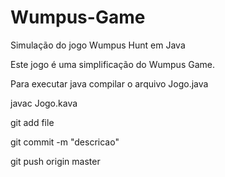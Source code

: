 Wumpus-Game
===========

Simulação do jogo Wumpus Hunt em Java

Este jogo é uma simplificação do Wumpus Game.

Para executar java compilar o arquivo Jogo.java

javac Jogo.kava

git add file

git commit -m "descricao"

git push origin master